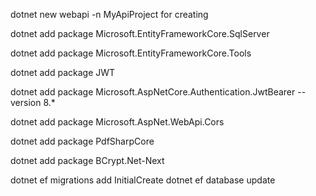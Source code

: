 

dotnet new webapi -n MyApiProject     for creating




dotnet add package Microsoft.EntityFrameworkCore.SqlServer





dotnet add package Microsoft.EntityFrameworkCore.Tools




dotnet add package JWT 





dotnet add package Microsoft.AspNetCore.Authentication.JwtBearer --version 8.*





dotnet add package Microsoft.AspNet.WebApi.Cors




dotnet add package PdfSharpCore



dotnet add package BCrypt.Net-Next







dotnet ef migrations add InitialCreate
dotnet ef database update
